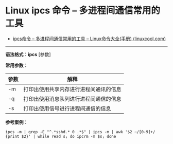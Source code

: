 # Linux ipcs 命令 – 多进程间通信常用的工具

- [ipcs命令 – 多进程间通信常用的工具 – Linux命令大全(手册) (linuxcool.com)](https://www.linuxcool.com/ipcs)

---

**语法格式：ipcs** [参数]

**常用参数：**

| 参数 | 解释                                     |
| ------ | ------------------------------------------ |
| -m   | 打印出使用共享内存进行进程间通讯的信息   |
| -q<br /> | 打印出使用消息队列进行进程间通信的信息<br /> |
| -s   | 打印出使用信号进行进程间通信的信息<br />     |

**参考案例：**

```shell
ipcs -m | grep -E "^.*sshd.* 0 .*$" | ipcs -m | awk '$2 ~/[0-9]+/ {print $2}' | while read s; do ipcrm -m $s; done
```
